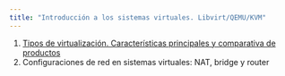 ```yaml
---
title: "Introducción a los sistemas virtuales. Libvirt/QEMU/KVM"
---
```


1. [Tipos de virtualización. Características principales y comparativa de productos](https://aso.tinaja.es/doc/virtualizacion.pdf)
2. Configuraciones de red en sistemas virtuales: NAT, bridge y router